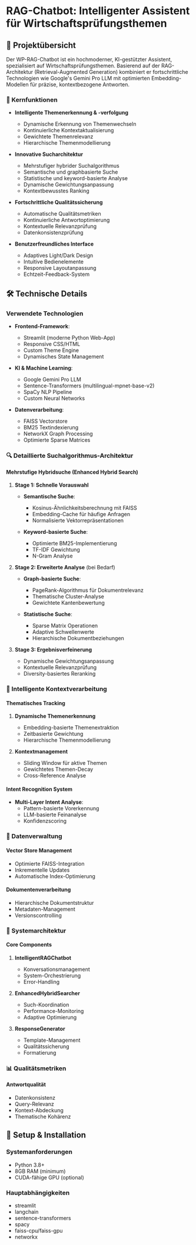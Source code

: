 # RAG-Chatbot: Intelligenter Assistent für Wirtschaftsprüfungsthemen

## 🎯 Projektübersicht
Der WP-RAG-Chatbot ist ein hochmoderner, KI-gestützter Assistent, spezialisiert auf Wirtschaftsprüfungsthemen. Basierend auf der RAG-Architektur (Retrieval-Augmented Generation) kombiniert er fortschrittliche Technologien wie Google's Gemini Pro LLM mit optimierten Embedding-Modellen für präzise, kontextbezogene Antworten.

### 🌟 Kernfunktionen
- **Intelligente Themenerkennung & -verfolgung**
  - Dynamische Erkennung von Themenwechseln
  - Kontinuierliche Kontextaktualisierung
  - Gewichtete Themenrelevanz
  - Hierarchische Themenmodellierung

- **Innovative Sucharchitektur**
  - Mehrstufiger hybrider Suchalgorithmus
  - Semantische und graphbasierte Suche
  - Statistische und keyword-basierte Analyse
  - Dynamische Gewichtungsanpassung
  - Kontextbewusstes Ranking

- **Fortschrittliche Qualitätssicherung**
  - Automatische Qualitätsmetriken
  - Kontinuierliche Antwortoptimierung
  - Kontextuelle Relevanzprüfung
  - Datenkonsistenzprüfung

- **Benutzerfreundliches Interface**
  - Adaptives Light/Dark Design
  - Intuitive Bedienelemente
  - Responsive Layoutanpassung
  - Echtzeit-Feedback-System

## 🛠 Technische Details

### Verwendete Technologien
- **Frontend-Framework**: 
  - Streamlit (moderne Python Web-App)
  - Responsive CSS/HTML
  - Custom Theme Engine
  - Dynamisches State Management

- **KI & Machine Learning**:
  - Google Gemini Pro LLM
  - Sentence-Transformers (multilingual-mpnet-base-v2)
  - SpaCy NLP Pipeline
  - Custom Neural Networks

- **Datenverarbeitung**:
  - FAISS Vectorstore
  - BM25 Textindexierung
  - NetworkX Graph Processing
  - Optimierte Sparse Matrices

### 🔍 Detaillierte Suchalgorithmus-Architektur

#### Mehrstufige Hybridsuche (Enhanced Hybrid Search)

1. **Stage 1: Schnelle Vorauswahl**
   - **Semantische Suche**:
     - Kosinus-Ähnlichkeitsberechnung mit FAISS
     - Embedding-Cache für häufige Anfragen
     - Normalisierte Vektorrepräsentationen
   
   - **Keyword-basierte Suche**:
     - Optimierte BM25-Implementierung
     - TF-IDF Gewichtung
     - N-Gram Analyse

2. **Stage 2: Erweiterte Analyse** (bei Bedarf)
   - **Graph-basierte Suche**:
     - PageRank-Algorithmus für Dokumentrelevanz
     - Thematische Cluster-Analyse
     - Gewichtete Kantenbewertung
   
   - **Statistische Suche**:
     - Sparse Matrix Operationen
     - Adaptive Schwellenwerte
     - Hierarchische Dokumentbeziehungen

3. **Stage 3: Ergebnisverfeinerung**
   - Dynamische Gewichtungsanpassung
   - Kontextuelle Relevanzprüfung
   - Diversity-basiertes Reranking

### 🧠 Intelligente Kontextverarbeitung

#### Thematisches Tracking
1. **Dynamische Themenerkennung**
   - Embedding-basierte Themenextraktion
   - Zeitbasierte Gewichtung
   - Hierarchische Themenmodellierung

2. **Kontextmanagement**
   - Sliding Window für aktive Themen
   - Gewichtetes Themen-Decay
   - Cross-Reference Analyse

#### Intent Recognition System
- **Multi-Layer Intent Analyse**:
  - Pattern-basierte Vorerkennung
  - LLM-basierte Feinanalyse
  - Konfidenzscoring

### 💾 Datenverwaltung

#### Vector Store Management
- Optimierte FAISS-Integration
- Inkrementelle Updates
- Automatische Index-Optimierung

#### Dokumentenverarbeitung
- Hierarchische Dokumentstruktur
- Metadaten-Management
- Versionscontrolling

### 🔧 Systemarchitektur

#### Core Components
1. **IntelligentRAGChatbot**
   - Konversationsmanagement
   - System-Orchestrierung
   - Error-Handling

2. **EnhancedHybridSearcher**
   - Such-Koordination
   - Performance-Monitoring
   - Adaptive Optimierung

3. **ResponseGenerator**
   - Template-Management
   - Qualitätssicherung
   - Formatierung

### 📊 Qualitätsmetriken

#### Antwortqualität
- Datenkonsistenz
- Query-Relevanz
- Kontext-Abdeckung
- Thematische Kohärenz

## 🚀 Setup & Installation

### Systemanforderungen
- Python 3.8+
- 8GB RAM (minimum)
- CUDA-fähige GPU (optional)

### Hauptabhängigkeiten
- streamlit
- langchain
- sentence-transformers
- spacy
- faiss-cpu/faiss-gpu
- networkx
